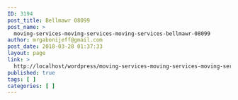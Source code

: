 ```yaml
---
ID: 3194
post_title: Bellmawr 08099
post_name: >
  moving-services-moving-services-moving-services-bellmawr-08099
author: mrgabonijeff@gmail.com
post_date: 2018-03-28 01:37:33
layout: page
link: >
  http://localhost/wordpress/moving-services-moving-services-moving-services-bellmawr-08099/
published: true
tags: [ ]
categories: [ ]
---
```

